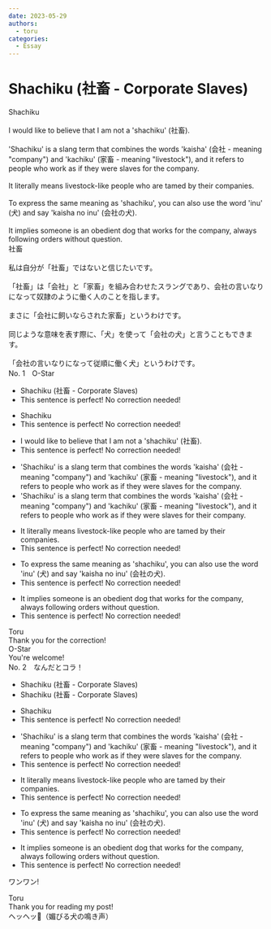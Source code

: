 ```yaml
---
date: 2023-05-29
authors:
  - toru
categories:
  - Essay
---
```


<h1 id="subject_show">Shachiku (社畜 - Corporate Slaves)</h1>
<div class="date" hidden>May 29, 2023 16:40</div>
<div id="post"><div id="body_show_ori">
Shachiku<br/><br/>I would like to believe that I am not a 'shachiku' (社畜).<br/><br/>'Shachiku' is a slang term that combines the words 'kaisha' (会社 - meaning "company") and 'kachiku' (家畜 - meaning "livestock"), and it refers to people who work as if they were slaves for the company.<br/><br/>It literally means livestock-like people who are tamed by their companies.<br/><br/>To express the same meaning as 'shachiku', you can also use the word 'inu' (犬) and say 'kaisha no inu' (会社の犬).<br/><br/>It implies someone is an obedient dog that works for the company, always following orders without question.
</div></div>

<!-- more -->

<div id="post_ja"><div id="body_show_mo">
社畜<br/><br/>私は自分が「社畜」ではないと信じたいです。<br/><br/>「社畜」は「会社」と「家畜」を組み合わせたスラングであり、会社の言いなりになって奴隷のように働く人のことを指します。<br/><br/>まさに「会社に飼いならされた家畜」というわけです。<br/><br/>同じような意味を表す際に、「犬」を使って「会社の犬」と言うこともできます。<br/><br/>「会社の言いなりになって従順に働く犬」というわけです。
</div></div>
<div id="block"><div class="first_name"> No. 1　<span class="just_name">O-Star</span></div><div id="block2">
<ul class="correction_field">
<li class="incorrect">Shachiku (社畜 - Corporate Slaves)</li>
<li class="corrected perfect">This sentence is perfect! No correction needed!</li>
</ul>
<ul class="correction_field">
<li class="incorrect">Shachiku</li>
<li class="corrected perfect">This sentence is perfect! No correction needed!</li>
</ul>
<ul class="correction_field">
<li class="incorrect">I would like to believe that I am not a 'shachiku' (社畜).</li>
<li class="corrected perfect">This sentence is perfect! No correction needed!</li>
</ul>
<ul class="correction_field">
<li class="incorrect">'Shachiku' is a slang term that combines the words 'kaisha' (会社 - meaning "company") and 'kachiku' (家畜 - meaning "livestock"), and it refers to people who work as if they were slaves for the company.</li>
<li class="corrected correct">
'Shachiku' is a slang term that combines the words 'kaisha' (会社 - meaning "company") and 'kachiku' (家畜 - meaning "livestock"), and it refers to people who work as if they were slaves for <span class="f_bold">their </span>company.
</li>
</ul>
<ul class="correction_field">
<li class="incorrect">It literally means livestock-like people who are tamed by their companies.</li>
<li class="corrected perfect">This sentence is perfect! No correction needed!</li>
</ul>
<ul class="correction_field">
<li class="incorrect">To express the same meaning as 'shachiku', you can also use the word 'inu' (犬) and say 'kaisha no inu' (会社の犬).</li>
<li class="corrected perfect">This sentence is perfect! No correction needed!</li>
</ul>
<ul class="correction_field">
<li class="incorrect">It implies someone is an obedient dog that works for the company, always following orders without question.</li>
<li class="corrected perfect">This sentence is perfect! No correction needed!</li>
</ul>
</div><div class="name"><span class="just_name">Toru</span><br>
Thank you for the correction!
</div>
<div class="name"><span class="just_name">O-Star</span><br>
You're welcome!
</div>
</div>
<div id="block"><div class="first_name"> No. 2　<span class="just_name">なんだとコラ！</span></div><div id="block2">
<ul class="correction_field">
<li class="incorrect">Shachiku (社畜 - Corporate Slaves)</li>
<li class="corrected correct">
Shachiku (社畜 - Corporate Slaves)
</li>
</ul>
<ul class="correction_field">
<li class="incorrect">Shachiku</li>
<li class="corrected perfect">This sentence is perfect! No correction needed!</li>
</ul>
<ul class="correction_field">
<li class="incorrect">'Shachiku' is a slang term that combines the words 'kaisha' (会社 - meaning "company") and 'kachiku' (家畜 - meaning "livestock"), and it refers to people who work as if they were slaves for the company.</li>
<li class="corrected perfect">This sentence is perfect! No correction needed!</li>
</ul>
<ul class="correction_field">
<li class="incorrect">It literally means livestock-like people who are tamed by their companies.</li>
<li class="corrected perfect">This sentence is perfect! No correction needed!</li>
</ul>
<ul class="correction_field">
<li class="incorrect">To express the same meaning as 'shachiku', you can also use the word 'inu' (犬) and say 'kaisha no inu' (会社の犬).</li>
<li class="corrected perfect">This sentence is perfect! No correction needed!</li>
</ul>
<ul class="correction_field">
<li class="incorrect">It implies someone is an obedient dog that works for the company, always following orders without question.</li>
<li class="corrected perfect">This sentence is perfect! No correction needed!</li>
</ul>
<p class="comment_small">
 ワンワン!
</p>

</div><div class="name"><span class="just_name">Toru</span><br>
Thank you for reading my post!<br/>ヘッヘッ🐶（媚びる犬の鳴き声）
</div>
</div>
